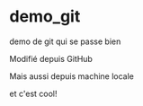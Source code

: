 # demo_git
demo de git qui se passe bien

Modifié depuis GitHub

Mais aussi depuis machine locale

et c'est cool!
